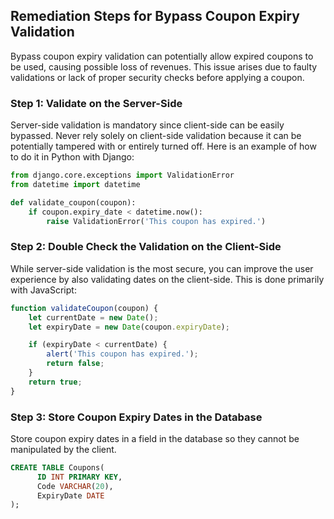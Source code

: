 

## Remediation Steps for Bypass Coupon Expiry Validation
Bypass coupon expiry validation can potentially allow expired coupons to be used, causing possible loss of revenues. This issue arises due to faulty validations or lack of proper security checks before applying a coupon.

### Step 1: Validate on the Server-Side
Server-side validation is mandatory since client-side can be easily bypassed. Never rely solely on client-side validation because it can be potentially tampered with or entirely turned off. Here is an example of how to do it in Python with Django:

```python
from django.core.exceptions import ValidationError
from datetime import datetime

def validate_coupon(coupon):
    if coupon.expiry_date < datetime.now():
        raise ValidationError('This coupon has expired.')
```
### Step 2: Double Check the Validation on the Client-Side
While server-side validation is the most secure, you can improve the user experience by also validating dates on the client-side. This is done primarily with JavaScript:

```javascript
function validateCoupon(coupon) {
    let currentDate = new Date();
    let expiryDate = new Date(coupon.expiryDate);

    if (expiryDate < currentDate) {
        alert('This coupon has expired.');
        return false;
    }
    return true;
}
```
### Step 3: Store Coupon Expiry Dates in the Database
Store coupon expiry dates in a field in the database so they cannot be manipulated by the client.

```SQL
CREATE TABLE Coupons(
      ID INT PRIMARY KEY,
      Code VARCHAR(20),
      ExpiryDate DATE
);
```